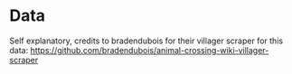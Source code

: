 # Data
Self explanatory, credits to bradendubois for their villager scraper for this data: https://github.com/bradendubois/animal-crossing-wiki-villager-scraper
